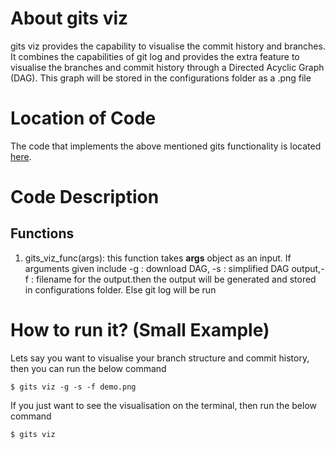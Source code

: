# About gits viz
gits viz provides the capability to visualise the commit history and branches. It combines the capabilities of git log and provides the extra feature to visualise the branches and commit history through a Directed Acyclic Graph (DAG). This graph will be stored in the configurations folder as a .png file

# Location of Code
The code that implements the above mentioned gits functionality is located [here](https://github.com/amoghmahesh14/GITS/blob/master/code/gits_viz.py).

# Code Description
## Functions
1. gits_viz_func(args):
this function takes **args** object as an input. If arguments given include -g : download DAG, -s : simplified DAG output,-f : filename for the output.then the output will be generated and stored in configurations folder. Else git log will be run
# How to run it? (Small Example)
Lets say you want to visualise your branch structure and commit history, then you can run the below command
```
$ gits viz -g -s -f demo.png
```
If you just want to see the visualisation on the terminal, then run the below command
```
$ gits viz
```
